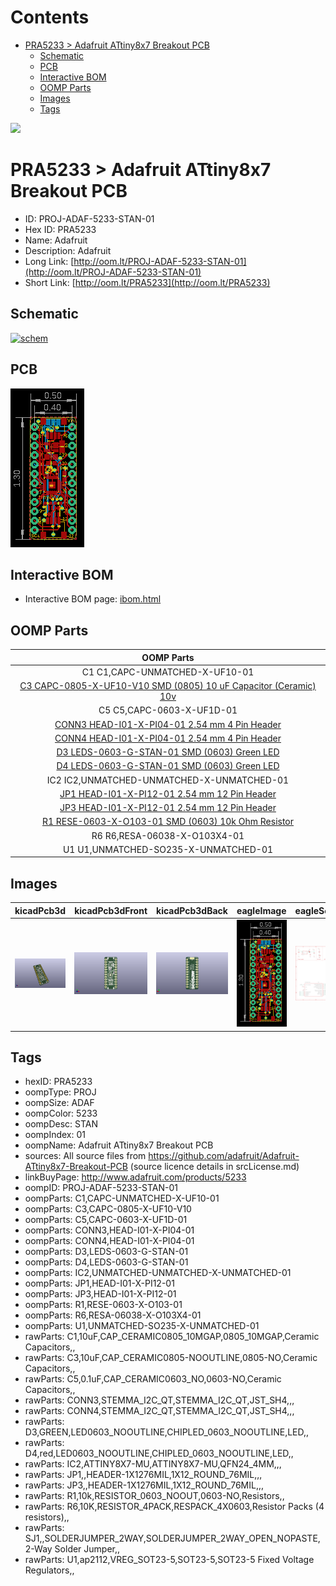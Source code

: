 



Contents
========

* [PRA5233 > Adafruit ATtiny8x7 Breakout PCB](#pra5233--adafruit-attiny8x7-breakout-pcb)
	* [Schematic](#schematic)
	* [PCB](#pcb)
	* [Interactive BOM](#interactive-bom)
	* [OOMP Parts](#oomp-parts)
	* [Images](#images)
	* [Tags](#tags)
  
![][im]
# PRA5233 > Adafruit ATtiny8x7 Breakout PCB

- ID: PROJ-ADAF-5233-STAN-01
- Hex ID: PRA5233
- Name: Adafruit
- Description: Adafruit
- Long Link: [http://oom.lt/PROJ-ADAF-5233-STAN-01](http://oom.lt/PROJ-ADAF-5233-STAN-01)
- Short Link: [http://oom.lt/PRA5233](http://oom.lt/PRA5233)

## Schematic
  
[![schem](eagleSchemImage.png)](eagleSchemImage.png)
## PCB
  
[![pcb](eagleImage.png)](eagleImage.png)
## Interactive BOM

- Interactive BOM page: [ibom.html](https://htmlpreview.github.io/?https://github.com/oomlout/oomlout_OOMP_projects/blob/main/PROJ-ADAF-5233-STAN-01/kicad/bom/ibom.html)

## OOMP Parts
  

|OOMP Parts|
| :---: |
|C1 C1,CAPC-UNMATCHED-X-UF10-01|
|[C3 CAPC-0805-X-UF10-V10 SMD (0805) 10 uF Capacitor (Ceramic) 10v](https://github.com/oomlout/oomlout_OOMP_parts/tree/main/CAPC-0805-X-UF10-V10/)|
|C5 C5,CAPC-0603-X-UF1D-01|
|[CONN3 HEAD-I01-X-PI04-01 2.54 mm 4 Pin Header](https://github.com/oomlout/oomlout_OOMP_parts/tree/main/HEAD-I01-X-PI04-01/)|
|[CONN4 HEAD-I01-X-PI04-01 2.54 mm 4 Pin Header](https://github.com/oomlout/oomlout_OOMP_parts/tree/main/HEAD-I01-X-PI04-01/)|
|[D3 LEDS-0603-G-STAN-01 SMD (0603) Green LED](https://github.com/oomlout/oomlout_OOMP_parts/tree/main/LEDS-0603-G-STAN-01/)|
|[D4 LEDS-0603-G-STAN-01 SMD (0603) Green LED](https://github.com/oomlout/oomlout_OOMP_parts/tree/main/LEDS-0603-G-STAN-01/)|
|IC2 IC2,UNMATCHED-UNMATCHED-X-UNMATCHED-01|
|[JP1 HEAD-I01-X-PI12-01 2.54 mm 12 Pin Header](https://github.com/oomlout/oomlout_OOMP_parts/tree/main/HEAD-I01-X-PI12-01/)|
|[JP3 HEAD-I01-X-PI12-01 2.54 mm 12 Pin Header](https://github.com/oomlout/oomlout_OOMP_parts/tree/main/HEAD-I01-X-PI12-01/)|
|[R1 RESE-0603-X-O103-01 SMD (0603) 10k Ohm Resistor](https://github.com/oomlout/oomlout_OOMP_parts/tree/main/RESE-0603-X-O103-01/)|
|R6 R6,RESA-06038-X-O103X4-01|
|U1 U1,UNMATCHED-SO235-X-UNMATCHED-01|

## Images
  
  

|kicadPcb3d|kicadPcb3dFront|kicadPcb3dBack|eagleImage|eagleSchemImage|
| :---: | :---: | :---: | :---: | :---: |
|[![kicadPcb3d](kicadPcb3d_140.png)](kicadPcb3d.png)|[![kicadPcb3dFront](kicadPcb3dFront_140.png)](kicadPcb3dFront.png)|[![kicadPcb3dBack](kicadPcb3dBack_140.png)](kicadPcb3dBack.png)|[![eagleImage](eagleImage_140.png)](eagleImage.png)|[![eagleSchemImage](eagleSchemImage_140.png)](eagleSchemImage.png)|

## Tags

- hexID: PRA5233
- oompType: PROJ
- oompSize: ADAF
- oompColor: 5233
- oompDesc: STAN
- oompIndex: 01
- oompName: Adafruit ATtiny8x7 Breakout PCB
- sources: All source files from https://github.com/adafruit/Adafruit-ATtiny8x7-Breakout-PCB (source licence details in srcLicense.md)
- linkBuyPage: http://www.adafruit.com/products/5233
- oompID: PROJ-ADAF-5233-STAN-01
- oompParts: C1,CAPC-UNMATCHED-X-UF10-01
- oompParts: C3,CAPC-0805-X-UF10-V10
- oompParts: C5,CAPC-0603-X-UF1D-01
- oompParts: CONN3,HEAD-I01-X-PI04-01
- oompParts: CONN4,HEAD-I01-X-PI04-01
- oompParts: D3,LEDS-0603-G-STAN-01
- oompParts: D4,LEDS-0603-G-STAN-01
- oompParts: IC2,UNMATCHED-UNMATCHED-X-UNMATCHED-01
- oompParts: JP1,HEAD-I01-X-PI12-01
- oompParts: JP3,HEAD-I01-X-PI12-01
- oompParts: R1,RESE-0603-X-O103-01
- oompParts: R6,RESA-06038-X-O103X4-01
- oompParts: U1,UNMATCHED-SO235-X-UNMATCHED-01
- rawParts: C1,10uF,CAP_CERAMIC0805_10MGAP,0805_10MGAP,Ceramic Capacitors,,
- rawParts: C3,10uF,CAP_CERAMIC0805-NOOUTLINE,0805-NO,Ceramic Capacitors,,
- rawParts: C5,0.1uF,CAP_CERAMIC0603_NO,0603-NO,Ceramic Capacitors,,
- rawParts: CONN3,STEMMA_I2C_QT,STEMMA_I2C_QT,JST_SH4,,,
- rawParts: CONN4,STEMMA_I2C_QT,STEMMA_I2C_QT,JST_SH4,,,
- rawParts: D3,GREEN,LED0603_NOOUTLINE,CHIPLED_0603_NOOUTLINE,LED,,
- rawParts: D4,red,LED0603_NOOUTLINE,CHIPLED_0603_NOOUTLINE,LED,,
- rawParts: IC2,ATTINY8X7-MU,ATTINY8X7-MU,QFN24_4MM,,,
- rawParts: JP1,,HEADER-1X1276MIL,1X12_ROUND_76MIL,,,
- rawParts: JP3,,HEADER-1X1276MIL,1X12_ROUND_76MIL,,,
- rawParts: R1,10k,RESISTOR_0603_NOOUT,0603-NO,Resistors,,
- rawParts: R6,10K,RESISTOR_4PACK,RESPACK_4X0603,Resistor Packs (4 resistors),,
- rawParts: SJ1,,SOLDERJUMPER_2WAY,SOLDERJUMPER_2WAY_OPEN_NOPASTE,2-Way Solder Jumper,,
- rawParts: U1,ap2112,VREG_SOT23-5,SOT23-5,SOT23-5 Fixed Voltage Regulators,,



[im]: kicadPcb3d_450.png
